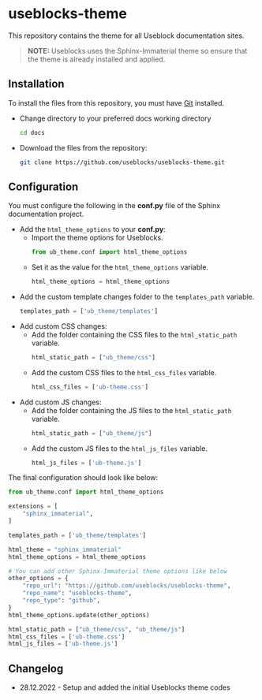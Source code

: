 # useblocks-theme
This repository contains the theme for all Useblock documentation sites.

> **NOTE:** Useblocks uses the Sphinx-Immaterial theme so ensure that the theme is already installed and applied.

## Installation
To install the files from this repository, you must have [Git](https://git-scm.com) installed.

* Change directory to your preferred docs working directory
  ```bash
  cd docs
  ```
* Download the files from the repository:
  ```bash
  git clone https://github.com/useblocks/useblocks-theme.git 
  ```

## Configuration

You must configure the following in the **conf.py** file of the Sphinx documentation project.

* Add the `html_theme_options` to your **conf.py**:
    * Import the theme options for Useblocks.
      ```python
      from ub_theme.conf import html_theme_options
        ```
    * Set it as the value for the `html_theme_options` variable.
      ```python
      html_theme_options = html_theme_options
        ```
* Add the custom template changes folder to the `templates_path` variable.
  ```python
  templates_path = ['ub_theme/templates']
  ```
* Add custom CSS changes:
    * Add the folder containing the CSS files to the `html_static_path` variable.
      ```python
      html_static_path = ["ub_theme/css"]
        ```
    * Add the custom CSS files to the `html_css_files` variable.
      ```python
      html_css_files = ['ub-theme.css']
        ```
* Add custom JS changes:
    * Add the folder containing the JS files to the `html_static_path` variable.
      ```python
      html_static_path = ["ub_theme/js"]
        ```
    * Add the custom JS files to the `html_js_files` variable.
      ```python
      html_js_files = ['ub-theme.js']
        ```
  
The final configuration should look like below:
```python
from ub_theme.conf import html_theme_options

extensions = [
    "sphinx_immaterial",
]

templates_path = ['ub_theme/templates']

html_theme = "sphinx_immaterial"
html_theme_options = html_theme_options

# You can add other Sphinx-Immaterial theme options like below
other_options = {
    "repo_url": "https://github.com/useblocks/useblocks-theme",
    "repo_name": "useblocks-theme",
    "repo_type": "github",
}
html_theme_options.update(other_options)

html_static_path = ["ub_theme/css", "ub_theme/js"]
html_css_files = ['ub-theme.css']
html_js_files = ['ub-theme.js']

```

## Changelog

* 28.12.2022 - Setup and added the initial Useblocks theme codes 
